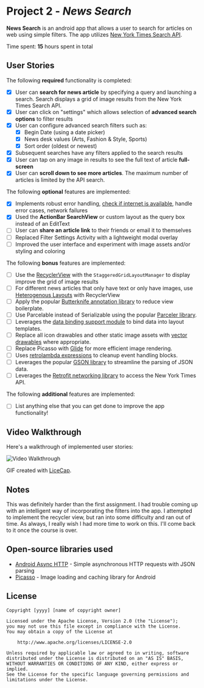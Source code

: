 # Project 2 - *News Search*

**News Search** is an android app that allows a user to search for articles on web using simple filters. The app utilizes [New York Times Search API](http://developer.nytimes.com/docs/read/article_search_api_v2).

Time spent: **15** hours spent in total

## User Stories

The following **required** functionality is completed:

* [x] User can **search for news article** by specifying a query and launching a search. Search displays a grid of image results from the New York Times Search API.
* [x] User can click on "settings" which allows selection of **advanced search options** to filter results
* [x] User can configure advanced search filters such as:
  * [x] Begin Date (using a date picker)
  * [x] News desk values (Arts, Fashion & Style, Sports)
  * [x] Sort order (oldest or newest)
* [x] Subsequent searches have any filters applied to the search results
* [x] User can tap on any image in results to see the full text of article **full-screen**
* [x] User can **scroll down to see more articles**. The maximum number of articles is limited by the API search.

The following **optional** features are implemented:

* [x] Implements robust error handling, [check if internet is available](http://guides.codepath.com/android/Sending-and-Managing-Network-Requests#checking-for-network-connectivity), handle error cases, network failures
* [x] Used the **ActionBar SearchView** or custom layout as the query box instead of an EditText
* [  ] User can **share an article link** to their friends or email it to themselves
* [  ] Replaced Filter Settings Activity with a lightweight modal overlay
* [  ] Improved the user interface and experiment with image assets and/or styling and coloring

The following **bonus** features are implemented:

* [  ] Use the [RecyclerView](http://guides.codepath.com/android/Using-the-RecyclerView) with the `StaggeredGridLayoutManager` to display improve the grid of image results
* [  ] For different news articles that only have text or only have images, use [Heterogenous Layouts](http://guides.codepath.com/android/Heterogenous-Layouts-inside-RecyclerView) with RecyclerView
* [  ] Apply the popular [Butterknife annotation library](http://guides.codepath.com/android/Reducing-View-Boilerplate-with-Butterknife) to reduce view boilerplate.
* [  ] Use Parcelable instead of Serializable using the popular [Parceler library](http://guides.codepath.com/android/Using-Parceler).
* [  ] Leverages the [data binding support module](http://guides.codepath.com/android/Applying-Data-Binding-for-Views) to bind data into layout templates.
* [  ] Replace all icon drawables and other static image assets with [vector drawables](http://guides.codepath.com/android/Drawables#vector-drawables) where appropriate.
* [  ] Replace Picasso with [Glide](http://inthecheesefactory.com/blog/get-to-know-glide-recommended-by-google/en) for more efficient image rendering.
* [  ] Uses [retrolambda expressions](http://guides.codepath.com/android/Lambda-Expressions) to cleanup event handling blocks.
* [  ] Leverages the popular [GSON library](http://guides.codepath.com/android/Using-Android-Async-Http-Client#decoding-with-gson-library) to streamline the parsing of JSON data.
* [  ] Leverages the [Retrofit networking library](http://guides.codepath.com/android/Consuming-APIs-with-Retrofit) to access the New York Times API.

The following **additional** features are implemented:

* [  ] List anything else that you can get done to improve the app functionality!

## Video Walkthrough

Here's a walkthrough of implemented user stories:

<img src='http://imgur.com/3At0aAw.gif' title='Video Walkthrough' width='' alt='Video Walkthrough' />

GIF created with [LiceCap](http://www.cockos.com/licecap/).

## Notes

This was definitely harder than the first assignment. I had trouble coming up with an intelligent way of incorporating the filters into the app.
I attempted to implement the recycler view, but ran into some difficulty and ran out of time. As always, I really wish I had more time to work on this. I'll come back to it once the course is over. 

## Open-source libraries used

- [Android Async HTTP](https://github.com/loopj/android-async-http) - Simple asynchronous HTTP requests with JSON parsing
- [Picasso](http://square.github.io/picasso/) - Image loading and caching library for Android

## License

    Copyright [yyyy] [name of copyright owner]

    Licensed under the Apache License, Version 2.0 (the "License");
    you may not use this file except in compliance with the License.
    You may obtain a copy of the License at

        http://www.apache.org/licenses/LICENSE-2.0

    Unless required by applicable law or agreed to in writing, software
    distributed under the License is distributed on an "AS IS" BASIS,
    WITHOUT WARRANTIES OR CONDITIONS OF ANY KIND, either express or implied.
    See the License for the specific language governing permissions and
    limitations under the License.
